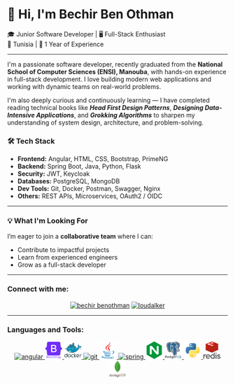 # 👋 Hi, I'm Bechir Ben Othman

🎓 Junior Software Developer | 🖥️ Full-Stack Enthusiast  
📍 Tunisia | 💼 1 Year of Experience

---

I'm a passionate software developer, recently graduated from the **National School of Computer Sciences (ENSI), Manouba**, with hands-on experience in full-stack development. I love building modern web applications and working with dynamic teams on real-world problems.

I'm also deeply curious and continuously learning — I have completed reading technical books like **_Head First Design Patterns_**, **_Designing Data-Intensive Applications_**, and **_Grokking Algorithms_** to sharpen my understanding of system design, architecture, and problem-solving.

### 🛠️ Tech Stack

- **Frontend:** Angular, HTML, CSS, Bootstrap, PrimeNG  
- **Backend:** Spring Boot, Java, Python, Flask  
- **Security:** JWT, Keycloak  
- **Databases:** PostgreSQL, MongoDB  
- **Dev Tools:** Git, Docker, Postman, Swagger, Nginx  
- **Others:** REST APIs, Microservices, OAuth2 / OIDC

---

### 💡 What I'm Looking For

I’m eager to join a **collaborative team** where I can:
- Contribute to impactful projects
- Learn from experienced engineers
- Grow as a full-stack developer

---

<h3 align="left">Connect with me:</h3>
<p align="center">
<a href="https://www.linkedin.com/in/bechir-benothman" target="blank"><img align="center" src="https://raw.githubusercontent.com/rahuldkjain/github-profile-readme-generator/master/src/images/icons/Social/linked-in-alt.svg" alt="bechir benothman" height="30" width="40" /></a>
<a href="https://www.leetcode.com/loudalker" target="blank"><img align="center" src="https://raw.githubusercontent.com/rahuldkjain/github-profile-readme-generator/master/src/images/icons/Social/leet-code.svg" alt="loudalker" height="30" width="40" /></a>
</p>

---

<h3 align="left">Languages and Tools:</h3>

<p align="center"> <a href="https://angular.io" target="_blank" rel="noreferrer"> <img src="https://angular.io/assets/images/logos/angular/angular.svg" alt="angular" width="40" height="40"/> </a> <a href="https://getbootstrap.com" target="_blank" rel="noreferrer"> <img src="https://raw.githubusercontent.com/devicons/devicon/master/icons/bootstrap/bootstrap-plain-wordmark.svg" alt="bootstrap" width="40" height="40"/> </a> <a href="https://www.docker.com/" target="_blank" rel="noreferrer"> <img src="https://raw.githubusercontent.com/devicons/devicon/master/icons/docker/docker-original-wordmark.svg" alt="docker" width="40" height="40"/> </a> <a href="https://git-scm.com/" target="_blank" rel="noreferrer"> <img src="https://www.vectorlogo.zone/logos/git-scm/git-scm-icon.svg" alt="git" width="40" height="40"/> </a> <a href="https://www.java.com" target="_blank" rel="noreferrer"> <img src="https://raw.githubusercontent.com/devicons/devicon/master/icons/java/java-original.svg" alt="java" width="40" height="40"/> </a><a href="https://spring.io/" target="_blank" rel="noreferrer"> <img src="https://www.vectorlogo.zone/logos/springio/springio-icon.svg" alt="spring" width="40" height="40"/> </a>  <a href="https://www.nginx.com" target="_blank" rel="noreferrer"> <img src="https://raw.githubusercontent.com/devicons/devicon/master/icons/nginx/nginx-original.svg" alt="nginx" width="40" height="40"/> </a> <a href="https://www.postgresql.org" target="_blank" rel="noreferrer"> <img src="https://raw.githubusercontent.com/devicons/devicon/master/icons/postgresql/postgresql-original-wordmark.svg" alt="postgresql" width="40" height="40"/> </a> <a href="https://www.python.org" target="_blank" rel="noreferrer"> <img src="https://raw.githubusercontent.com/devicons/devicon/master/icons/python/python-original.svg" alt="python" width="40" height="40"/> </a> <a href="https://redis.io" target="_blank" rel="noreferrer"> <img src="https://raw.githubusercontent.com/devicons/devicon/master/icons/redis/redis-original-wordmark.svg" alt="redis" width="40" height="40"/> </a> <a href="https://www.mongodb.com/" target="_blank" rel="noreferrer"> <img src="https://raw.githubusercontent.com/devicons/devicon/master/icons/mongodb/mongodb-original-wordmark.svg" alt="mongodb" width="40" height="40"/> </a> </p>

